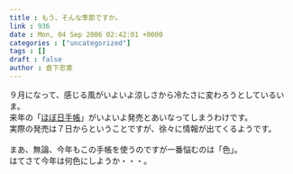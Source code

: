```yaml
---
title : もう、そんな季節ですか。
link : 936
date : Mon, 04 Sep 2006 02:42:01 +0000
categories : ["uncategorized"]
tags : []
draft : false
author : 倉下忠憲
---
```


９月になって、感じる風がいよいよ涼しさから冷たさに変わろうとしているいま。<BR>来年の「<A HREF="http://www.1101.com/store/techo/index.html" TARGET="_blank">ほぼ日手帳</A>」がいよいよ発売とあいなってしまうわけです。<BR>実際の発売は７日からということですが、徐々に情報が出てくるようです。<BR><BR>まあ、無論、今年もこの手帳を使うのですが一番悩むのは「色」。<BR>はてさて今年は何色にしようか・・・。<br><br>
